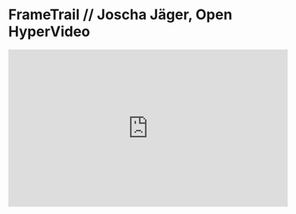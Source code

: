 # FrameTrail // Joscha Jäger, Open HyperVideo



<iframe width="560" height="315" src="https://www.youtube.com/embed/CfXvJW42gZg" frameborder="0" allowfullscreen></iframe>
